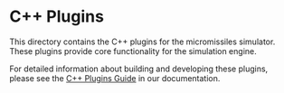 # C++ Plugins

This directory contains the C++ plugins for the micromissiles simulator. These plugins provide core functionality for the simulation engine.

For detailed information about building and developing these plugins, please see
the [C++ Plugins Guide](https://pisterlab.github.io/micromissiles-unity/Cpp_Plugins_Guide.html) in our documentation.
